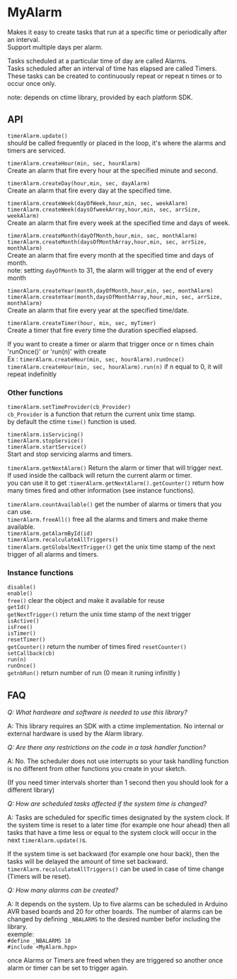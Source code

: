 # MyAlarm

Makes it easy to create tasks that run at a specific time or periodically after an interval.  
Support multiple days per alarm.

Tasks scheduled at a particular time of day are called Alarms.  
Tasks scheduled after an interval of time has elapsed are called Timers.  
These tasks can be created to continuously repeat or repeat n times or to occur once only.  

note: depends on ctime library, provided by each platform SDK.
## API
`timerAlarm.update()`  
should be called frequently or placed in the loop, it's where the alarms and timers are serviced.   

`timerAlarm.createHour(min, sec, hourAlarm)`  
Create an alarm that fire every hour at the specified minute and second.  

`timerAlarm.createDay(hour,min, sec, dayAlarm)`  
Create an alarm that fire every day at the specified time.  

`timerAlarm.createWeek(dayOfWeek,hour,min, sec, weekAlarm)`  
`timerAlarm.createWeek(daysOfweekArray,hour,min, sec, arrSize, weekAlarm)`  
Create an alarm that fire every week at the specified time and days of week.  

`timerAlarm.createMonth(dayOfMonth,hour,min, sec, monthAlarm)`  
`timerAlarm.createMonth(daysOfMonthArray,hour,min, sec, arrSize, monthAlarm)`  
Create an alarm that fire every month at the specified time and days of month.  
note: setting `dayOfMonth` to 31, the alarm will trigger at the end of every month

`timerAlarm.createYear(month,dayOfMonth,hour,min, sec, monthAlarm)`  
`timerAlarm.createYear(month,daysOfMonthArray,hour,min, sec, arrSize, monthAlarm)`  
Create an alarm that fire every year at the specified time/date.  

`timerAlarm.createTimer(hour, min, sec, myTimer)`  
Create a timer that fire every time the duration specified elapsed.  

If you want to create a timer or alarm that trigger once or n times chain 'runOnce()' or 'run(n)' with create  
Ex : `timerAlarm.createHour(min, sec, hourAlarm).runOnce()`   
     `timerAlarm.createHour(min, sec, hourAlarm).run(n)` if n equal to 0, it will repeat indefinitly   
 
 ### Other functions
 
 `timerAlarm.setTimeProvider(cb_Provider)`  
 `cb_Provider` is a function that return the current unix time stamp.  
 by default the ctime `time()` function is used.
 
 `timerAlarm.isServicing()`   
 `timerAlarm.stopService()`  
 `timerAlarm.startService()`   
 Start and stop servicing alarms and timers.
 
 `timerAlarm.getNextAlarm()`
 Return the alarm or timer that will trigger next.   
 If used inside the callback will return the current alarm or timer.   
 you can use it to get :`timerAlarm.getNextAlarm().getCounter()` return how many times fired and other information (see instance functions).  
 
`timerAlarm.countAvailable()` get the number of alarms or timers that you can use.  
`timerAlarm.freeAll()` free all the alarms and timers and make theme available.   
`timerAlarm.getAlarmById(id)`   
`timerAlarm.recalculateAllTriggers()`  
`timerAlarm.getGlobalNextTrigger()` get the unix time stamp of the next trigger of all alarms and timers.   

### Instance functions
`disable()`   
`enable()`   
`free()` clear the object and make it available for reuse   
`getId()`   
`getNextTrigger()` return the unix time stamp of the next trigger   
`isActive()`   
`isFree()`  
`isTimer()`   
`resetTimer()`   
`getCounter()`    return the number of times fired
`resetCounter()`  
`setCallback(cb)`   
`run(n)`   
`runOnce()`   
`getnbRun()` return number of run (0 mean it runing infinitly )
 
 
FAQ
---
_Q: What hardware and software is needed to use this library?_

A: This library requires an SDK with a ctime implementation. No internal or external hardware is used by the Alarm library.

_Q: Are there any restrictions on the code in a task handler function?_

A: No. The scheduler does not use interrupts so your task handling function is no different from other functions you create in your sketch. 

(If you need timer intervals shorter than 1 second then you should look for a different library)

_Q: How are scheduled tasks affected if the system time is changed?_

A: Tasks are scheduled for specific times designated by the system clock. 
If the system time is reset to a later time (for example one hour ahead) then all tasks that have a time less or equal to the system clock will occur in the next `timerAlarm.update()`s.   

If the system time is set backward (for example one hour back), then the tasks will be delayed the amount of time set backward.   
`timerAlarm.recalculateAllTriggers()` can be used in case of time change (Timers will be reset).

_Q: How many alarms can be created?_

A: It depends on the system. Up to five alarms can be scheduled in Arduino AVR based boards and 20 for other boards.
The number of alarms can be changed by defining `_NBALARMS` to the desired number befor including the library.   
exemple:  
`#define _NBALARMS 10`   
`#include <MyAlarm.hpp>`

once Alarms or Timers are freed when they are triggered so another once alarm or timer can be set to trigger again.
